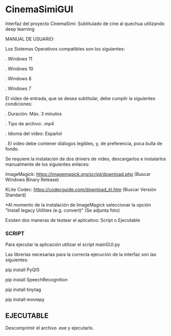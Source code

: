 # CinemaSimiGUI
Interfaz del proyecto CinemaSimi: Subtitulado de cine al quechua utilizando deep learning

MANUAL DE USUARIO:

Los Sistemas Operativos compatibles son los siguientes:

  . Windows 11
  
  . Windows 10
  
  . Windows 8
  
  . Windows 7
  
El video de entrada, que se desea subtitular, debe cumplir la siguientes condiciones:

  . Duración: Máx. 3 minutos
  
  . Tipo  de archivo: .mp4
  
  . Idioma del vídeo: Español
  
  . El vídeo debe contener diálogos legibles, y, de preferencia, poca bulla de fondo.
  
 
 Se requiere la instalación de dos drivers de vídeo, descargarlos e instalarlos manualmente de los siguientes enlaces:
 
 
 ImageMagick: https://imagemagick.org/script/download.php  (Buscar Windows Binary Release)
 
 KLite Codec: https://codecguide.com/download_kl.htm       (Buscar Versión Standard) 
 

*Al momento de la instalación de ImageMagick seleccionar la opción "Install legacy Utilities (e.g. convert)"  (Se adjunta foto)
 
 Existen dos maneras de testear el aplicativo: Script o Ejecutable
  
### SCRIPT  

Para ejecutar la aplicación utilizar el script mainGUI.py

Las librerías necesarias para la correcta ejecución de la interfaz son las siguientes:

pip install PyQt5

pip install SpeechRecognition

pip install tinytag

pip install moviepy

## EJECUTABLE

Descomprimir el archivo .exe y ejecutarlo.


